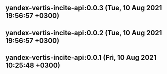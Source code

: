 ## yandex-vertis-incite-api:0.0.3 (Tue, 10 Aug 2021 19:56:57 +0300)
## yandex-vertis-incite-api:0.0.2 (Tue, 10 Aug 2021 19:56:57 +0300)
## yandex-vertis-incite-api:0.0.1 (Fri, 10 Aug 2021 10:25:48 +0300)